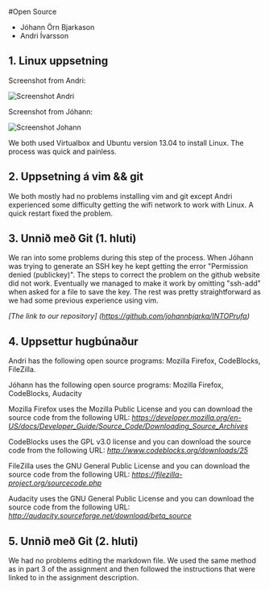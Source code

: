 #Open Source

* Jóhann Örn Bjarkason
* Andri Ívarsson

## 1. Linux uppsetning

Screenshot from Andri:

![Screenshot Andri](http://i.imgur.com/d2o0AUl.png?1)

Screenshot from Jóhann:

![Screenshot Johann](http://i.imgur.com/XNCF6Xw.png?1)

We both used Virtualbox and Ubuntu version 13.04 to install Linux. The process was quick and painless.

## 2. Uppsetning á vim && git

We both mostly had no problems installing vim and git except Andri experienced some difficulty getting the wifi network to work with Linux. A quick restart fixed the problem. 

## 3. Unnið með Git (1. hluti)

We ran into some problems during this step of the process. When Jóhann was trying to generate an SSH key he kept getting the error "Permission denied (publickey)". The steps to correct the problem on the github website did not work. Eventually we managed to make it work by omitting "ssh-add" when asked for a file to save the key. The rest was pretty straightforward as we had some previous experience using vim. 

*[The link to our repository] (https://github.com/johannbjarka/INTOPrufa)* 

## 4. Uppsettur hugbúnaður

Andri has the following open source programs: Mozilla Firefox, CodeBlocks, FileZilla.

Jóhann has the following open source programs: Mozilla Firefox, CodeBlocks, Audacity

Mozilla Firefox uses the Mozilla Public License and you can download the source code from the following URL: *https://developer.mozilla.org/en-US/docs/Developer_Guide/Source_Code/Downloading_Source_Archives*

CodeBlocks uses the GPL v3.0 license and you can download the source code from the following URL: *http://www.codeblocks.org/downloads/25*

FileZilla uses the GNU General Public License and you can download the source code from the following URL: *https://filezilla-project.org/sourcecode.php*

Audacity uses the GNU General Public License and you can download the source code from the following URL: *http://audacity.sourceforge.net/download/beta_source*

## 5. Unnið með Git (2. hluti)

We had no problems editing the markdown file. We used the same method as in part 3 of the assignment and then followed the instructions that were linked to in the assignment description.
